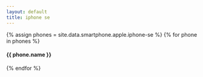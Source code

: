 ```yaml
---
layout: default
title: iphone se
---
```


<div class="container">
  {% assign phones = site.data.smartphone.apple.iphone-se %}
  {% for phone in phones %}
  <h4>{{ phone.name }}</h4>
  {% endfor %}
</div>
